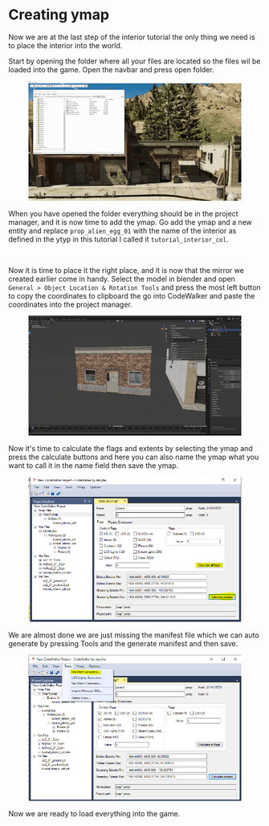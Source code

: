 # Creating ymap

Now we are at the last step of the interior tutorial the only thing we need is to place the interior into the world.

Start by opening the folder where all your files are located so the files wil be loaded into the game. Open the navbar and press open folder.

<figure><img src="../../.gitbook/assets/create_interior_tutorial_building35.gif" alt=""><figcaption></figcaption></figure>

When you have opened the folder everything should be in the project manager, and it is now time to add the ymap. Go add the ymap and a new entity and replace `prop_alien_egg_01` with the name of the interior as defined in the ytyp in this tutorial I called it `tutorial_interior_col`.

<figure><img src="../../.gitbook/assets/create_interior_tutorial_building36.gif" alt=""><figcaption></figcaption></figure>

Now it is time to place it the right place, and it is now that the mirror we created earlier come in handy. Select the model in blender and open `General > Object Location & Rotation Tools` and press the most left button to copy the coordinates to clipboard the go into CodeWalker and paste the coordinates into the project manager.

<figure><img src="../../.gitbook/assets/create_interior_tutorial_building37.gif" alt=""><figcaption></figcaption></figure>

Now it's time to calculate the flags and extents by selecting the ymap and press the calculate buttons and here you can also name the ymap what you want to call it in the name field then save the ymap.

<figure><img src="../../.gitbook/assets/create_interior_tutorial_building38.png" alt=""><figcaption></figcaption></figure>

We are almost done we are just missing the manifest file which we can auto generate by pressing Tools and the generate manifest and then save.

<figure><img src="../../.gitbook/assets/create_interior_tutorial_building39.png" alt=""><figcaption></figcaption></figure>

Now we are ready to load everything into the game.
